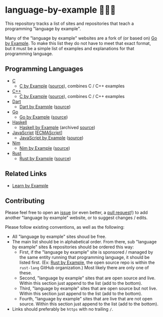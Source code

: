 # language-by-example 📖✨🔭

This repository tracks a list of sites and repositories that teach a programming "language by example".

Many of the "language by example" websites are a fork of (or based on) [Go by Example](https://.com). To make this list they do not have to meet that exact format, but it must be a simple list of examples and explanations for that programming language.

## Programming Languages

- [C](https://www.iso.org/standard/74528.html)
  - [C by Example](https://www.cbyexample.com) ([source](https://github.com/seanvaleo/cbyexample.com)), combines C / C++ examples
- [C++](https://www.iso.org/standard/79358.html)
  - [C by Example](https://www.cbyexample.com) ([source](https://github.com/seanvaleo/cbyexample.com)), combines C / C++ examples
- [Dart](https://dart.dev)
  - [Dart by Example](https://www.jpryan.me/dartbyexample) ([source](https://github.com/johnpryan/dartbyexample))
- [Go](https://go.dev)
  - [Go by Example](https://gobyexample.com) ([source](https://github.com/mmcgrana/gobyexample))
- [Haskell](https://www.haskell.org/)
  - [Haskell by Example](https://lotz84.github.io/haskellbyexample) (archived [source](https://github.com/lotz84/haskellbyexample))
- [JavaScript](https://developer.mozilla.org/en-US/docs/Web/JavaScript) [[ECMAScript](https://www.ecma-international.org/publications-and-standards/standards/ecma-262)]
  - [JavaScript by Example](https://javascriptbyexample.com) ([source](https://github.com/ericwindmill/javascript-by-example))
- [Nim](https://nim-lang.org)
  - [Nim by Example](https://nim-by-example.github.io) ([source](https://github.com/flaviut/nim-by-example))
- [Rust](https://rust-lang.org)
  - [Rust by Example](https://doc.rust-lang.org/stable/rust-by-example/index.html) ([source](https://github.com/rust-lang/rust-by-example))

## Related Links

- [Learn by Example](https://www.learnbyexample.org)

## Contributing

Please feel free to open an [issue](https://docs.github.com/en/issues/tracking-your-work-with-issues/creating-an-issue) (or even better, a [pull request](https://docs.github.com/en/pull-requests/collaborating-with-pull-requests/proposing-changes-to-your-work-with-pull-requests/creating-a-pull-request)!) to add another "language by example" website, or to suggest changes / edits.

Please follow existing conventions, as well as the following:

- All "language by example" sites shoud be free.
- The main list should be in alphabetical order. From there, sub "language by example" sites & repositories should be ordered this way:
  - First, if the "language by example" site is sponsored / managed by the same entity running that programming language, it should be listed first. (Ex: [Rust by Example](https://github.com/rust-lang/rust-by-example), the open source repo is within the `rust-lang` GitHub organization.) Most likely there are only one of these.
  - Second, "language by example" sites that are open source and live. Within this section just append to the list (add to the bottom).
  - Third, "language by example" sites that are open source but not live. Within this section just append to the list (add to the bottom).
  - Fourth, "language by example" sites that are live that are not open source. Within this section just append to the list (add to the bottom).
- Links should preferably be `https` with no trailing `/`.
